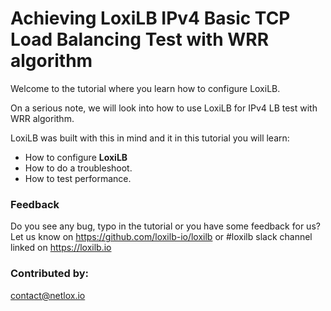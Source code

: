 #  Achieving LoxiLB IPv4 Basic TCP Load Balancing Test with WRR algorithm

Welcome to the tutorial where you learn how to configure LoxiLB.

On a serious note, we will look into how to use LoxiLB for IPv4 LB test with WRR algorithm. 

LoxiLB was built with this in mind and it in this tutorial you will learn:

* How to configure **LoxiLB**
* How to do a troubleshoot.
* How to test performance.

### Feedback

Do you see any bug, typo in the tutorial or you have some feedback for us?
Let us know on https://github.com/loxilb-io/loxilb or #loxilb slack channel linked on https://loxilb.io

### Contributed by:
contact@netlox.io

